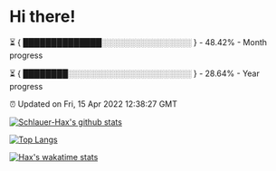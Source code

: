 # Hi there!

⏳ { ██████████████░░░░░░░░░░░░░░░░ } - 48.42% - Month progress

⏳ { ████████░░░░░░░░░░░░░░░░░░░░░░ } - 28.64% - Year progress

⏰ Updated on Fri, 15 Apr 2022 12:38:27 GMT


[![Schlauer-Hax's github stats](https://github-readme-stats.vercel.app/api?username=Schlauer-Hax&show_icons=true&theme=dark&count_private=true)](https://github.com/Schlauer-Hax)


[![Top Langs](https://github-readme-stats.vercel.app/api/top-langs/?username=Schlauer-Hax&layout=compact&theme=dark)](https://github.com/Schlauer-Hax?tab=repositories)


[![Hax's wakatime stats](https://github-readme-stats.vercel.app/api/wakatime?username=Hax&theme=dark)](https://wakatime.com/@Hax)

